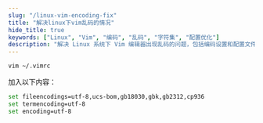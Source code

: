 ```yaml
---
slug: "/linux-vim-encoding-fix"
title: "解决linux下vim乱码的情况"
hide_title: true
keywords: ["Linux", "Vim", "编码", "乱码", "字符集", "配置优化"]
description: "解决 Linux 系统下 Vim 编辑器出现乱码的问题，包括编码设置和配置文件修改方法"
---
```


```bash
vim ~/.vimrc
```

加入以下内容：

```bash
set fileencodings=utf-8,ucs-bom,gb18030,gbk,gb2312,cp936
set termencoding=utf-8
set encoding=utf-8
```